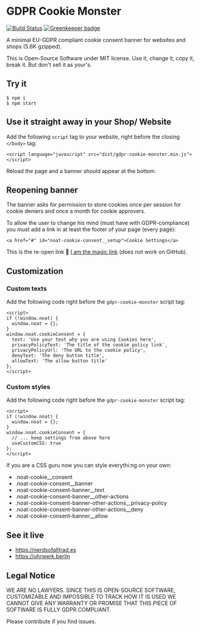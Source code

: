 # GDPR Cookie Monster

[![Build Status](https://api.travis-ci.org/nerdsofalltrades/gdpr-cookie-monster.svg?branch=master)](https://travis-ci.org/nerdsofalltrades/gdpr-cookie-monster)
[![Greenkeeper badge](https://badges.greenkeeper.io/nerdsofalltrades/gdpr-cookie-monster.svg)](https://greenkeeper.io/)

A minimal EU-GDPR compliant cookie consent banner for websites and shops (5.6K
gzipped).

This is Open-Source Software under MIT license. Use it, change it, copy it,
break it. But don't sell it as your's.

## Try it

```
$ npm i
$ npm start
```

## Use it straight away in your Shop/ Website

Add the following `script` tag to your website, right before the closing
`</body>` tag:

```
<script language="javascript" src="dist/gdpr-cookie-monster.min.js"></script>
```

Reload the page and a banner should appear at the bottom.

## Reopening banner

The banner asks for permission to store cookies once per session for cookie
deniers and once a month for cookie approvers.

To allow the user to change his mind (must have with GDPR-compliance) you must
add a link in at least the footer of your page (every page):

```
<a href="#" id="noat-cookie-consent__setup">Cookie Settings</a>
```

This is the re-open link
🤙 <a href="#" id="noat-cookie-consent__setup">I am the magic link</a>
(does not work on GitHub).

## Customization

### Custom texts

Add the following code right before the `gdpr-cookie-monster` script tag:

```
<script>
if (!window.noat) {
  window.noat = {};
}
window.noat.cookieConsent = {
  text: 'Use your text why you are using Cookies here',
  privacyPolicyText: 'The title of the cookie policy link',
  privacyPolicyUrl: 'The URL to the cookie policy',
  denyText: 'The deny button title',
  allowText: 'The allow button title'
};
</script>
```

### Custom styles

Add the following code right before the `gdpr-cookie-monster` script tag:

```
<script>
if (!window.noat) {
  window.noat = {};
}
window.noat.cookieConsent = {
  // ... keep settings from above here
  useCustomCSS: true
};
</script>
```

If you are a CSS guru now you can style everythi:ng on your own:

* .noat-cookie\_\_consent
* .noat-cookie-consent\_\_banner
* .noat-cookie-consent-banner\_\_text
* .noat-cookie-consent-banner\_\_other-actions
* .noat-cookie-consent-banner-other-actions\_\_privacy-policy
* .noat-cookie-consent-banner-other-actions\_\_deny
* .noat-cookie-consent-banner\_\_allow

## See it live

* https://nerdsofalltrad.es
* https://uhrwerk.berlin

## Legal Notice

WE ARE NO LAWYERS. SINCE THIS IS OPEN-SOURCE SOFTWARE, CUSTOMIZABLE AND
IMPOSSIBLE TO TRACK HOW IT IS USED WE CANNOT GIVE ANY WARRANTY OR PROMISE
THAT THIS PIECE OF SOFTWARE IS FULLY GDPR COMPLIANT.

Please contribute if you find issues.
